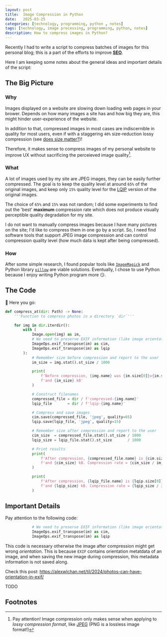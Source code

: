 ```yaml
---
layout: post
title:  Image Compression in Python
date:   2025-03-25
categories: [technology, programming, python , notes]
tags: [technology, image processing, programming, python, notes]
description: How to compress images in Python?
---
```


Recently I had to write a script to compress batches of images for this personal blog; this is a part
of the efforts to improve [**SEO**][1].

Here I am keeping some notes about the general ideas and important details of the script:


## The Big Picture

### Why

Images displayed on a website are slowing down loading web pages in your brower. Depends on how many images
a site has and how big they are, this might hinder user-experience of the website.

In addition to that, compressed images in most cases are indiscernible in quality for most users, even
if with a staggering `40%` size-reduction lossy compression (see [does size matter?][size-matter])!

Therefore, it makes sense to compress images of my personal website to improve UX without sacrificing
the perceieved image quality[^lossy].

### What

A lot of images used by my site are JPEG images, they can be easily further compressed. The goal is to keep
the quality level at around `65%` of the original images, and keep only `15%` quality level for the [LQIP][lqip]
version of the original images.

The choice of `65%` and `15%` was not random; I did some experiments to find out the 'best' **maximum** compression
rate which does not produce visually perceptible quality degradation for my site.

I do not want to manually compress images because I have many pictures on the site; I'd like to compress them in one
go by a script. So, I need find software tools that support JPEG image compression and can control compression quality
level (how much data is kept after being compressed).


### How

After some simple research, I found popular tools like [`ImageMagick`][imagemagick] and Python library [`pillow`][pillow]
are viable solutions. Eventually, I chose to use Python because I enjoy writing Python program more :smirk:.


## The Code

:tada: Here you go:

```python
def compress_at(dir: Path) -> None:
    '''Function to compress photos in a directory `dir`'''

    for img in dir.iterdir():
        with (
            Image.open(img) as im,
            # We need to preserve EXIF information (like image orientation) before compression
            ImageOps.exif_transpose(im) as cim,
            ImageOps.exif_transpose(im) as lqip
        ):
            # Remember size before compression and report to the user
            im_size = img.stat().st_size / 1000

            print(
                f'Before compression, {img.name} was {im.size[0]}x{im.size[1]} pixels, '
                f'and {im_size} kB'
            )

            # Construct filenames
            compressed_file = dir / f'compressed-{img.name}'
            lqip_file       = dir / f'lqip-{img.name}'

            # Compress and save images
            cim.save(compressed_file, 'jpeg', quality=65)
            lqip.save(lqip_file, 'jpeg', quality=15)

            # Remember size after compression and report to the user
            cim_size  = compressed_file.stat().st_size / 1000
            lqip_size = lqip_file.stat().st_size       / 1000

            # Print results
            print(
                f'After compression, {compressed_file.name} is {cim.size[0]}x{cim.size[1]} pixels, '
                f'and {cim_size} kB. Compression rate = {cim_size / im_size}'
            )

            print(
                f'After compression, {lqip_file.name} is {lqip.size[0]}x{lqip.size[1]} pixels, '
                f'and {lqip_size} kB. Compression rate = {lqip_size / im_size}'
            )
```


## Important Details

Pay attention to the following code:

```python
            # We need to preserve EXIF information (like image orientation) before compression
            ImageOps.exif_transpose(im) as cim,
            ImageOps.exif_transpose(im) as lqip
```

This code is necessary otherwise the image after compression might get wrong *orientation*. This is because
`EXIF` contains orientation metatdata of an image, and when saving the new image during compression, this metadata
information is not saved along.

Check this post: https://alexwlchan.net/til/2024/photos-can-have-orientation-in-exif/

TODO


## Footnotes

[^lossy]: Pay attention! Image compression only makes sense when applying to *lossy compression format*, like [JPEG][2] (PNG is a lossless image format!) 


[1]: https://en.wikipedia.org/wiki/Search_engine_optimization
[2]: https://en.wikipedia.org/wiki/JPEG
[size-matter]: https://www.keptlight.com/does-size-matter/
[lqip]: https://www.guypo.com/introducing-lqip-low-quality-image-placeholders
[pillow]: https://pillow.readthedocs.io/en/stable/
[imagemagick]: https://en.wikipedia.org/wiki/ImageMagick

